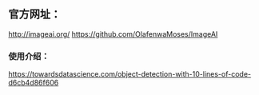 ## 官方网址：
http://imageai.org/
https://github.com/OlafenwaMoses/ImageAI

### 使用介绍：
https://towardsdatascience.com/object-detection-with-10-lines-of-code-d6cb4d86f606